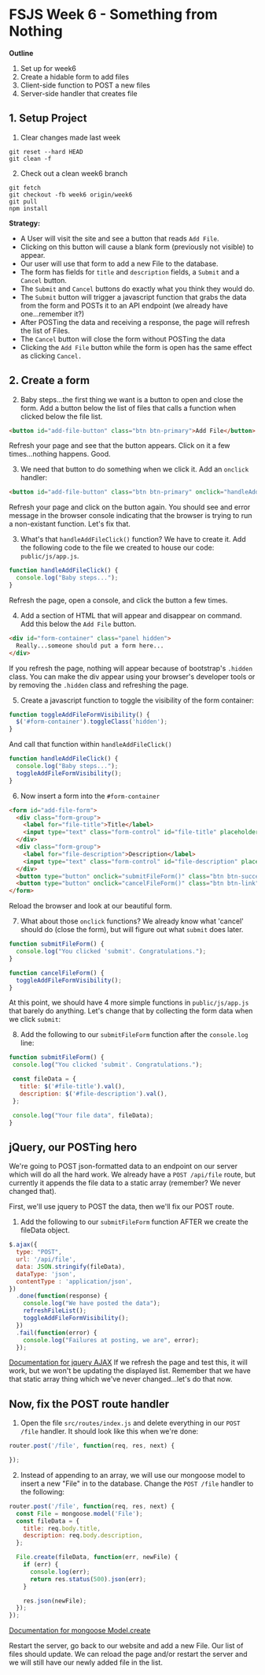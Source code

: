 # FSJS Week 6 - Something from Nothing

**Outline**

1. Set up for week6
2. Create a hidable form to add files
4. Client-side function to POST a new files
5. Server-side handler that creates file


## 1. Setup Project
1. Clear changes made last week
```
git reset --hard HEAD
git clean -f
```

2. Check out a clean week6 branch
```
git fetch
git checkout -fb week6 origin/week6
git pull
npm install
```

**Strategy:** 
* A User will visit the site and see a button that reads `Add File`.  
* Clicking on this button will cause a blank form (previously not visible) to appear.  
* Our user will use that form to add a new File to the database.  
* The form has fields for `title` and `description` fields, a `Submit` and a `Cancel` button.  
* The `Submit` and `Cancel` buttons do exactly what you think they would do.  
 * The `Submit` button will trigger a javascript function that grabs the data from the form and POSTs it to an API endpoint (we already have one...remember it?)
 * After POSTing the data and receiving a response, the page will refresh the list of Files.
 * The `Cancel` button will close the form without POSTing the data
* Clicking the `Add File` button while the form is open has the same effect as clicking `Cancel.`

## 2. Create a form


2. Baby steps...the first thing we want is a button to open and close the form.  Add a button below the list of files that calls a function when clicked below the file list.
  ```html
  <button id="add-file-button" class="btn btn-primary">Add File</button>
  ```
Refresh your page and see that the button appears.  Click on it a few times...nothing happens.  Good.

  
3. We need that button to do something when we click it.  Add an `onclick` handler:
  ```html
  <button id="add-file-button" class="btn btn-primary" onclick="handleAddFileClick()">Add File</button>
  ```
Refresh your page and click on the button again. You should see and error message in the browser console indicating that the browser is trying to run a non-existant function.  Let's fix that.

3.  What's that `handleAddFileClick()` function? We have to create it.  Add the following code to the file we created to house our code: `public/js/app.js`.
  ```javascript
  function handleAddFileClick() {
    console.log("Baby steps...");
  }
  ```
  Refresh the page, open a console, and click the button a few times.

4. Add a section of HTML that will appear and disappear on command.  Add this below the `Add File` button.
  ```html
  <div id="form-container" class="panel hidden">
    Really...someone should put a form here...
  </div>
  ```
  If you refresh the page, nothing will appear because of bootstrap's `.hidden` class. You can make the div appear using your browser's developer tools or by removing the `.hidden` class and refreshing the page. 

5. Create a javascript function to toggle the visibility of the form container:
  ```javascript
  function toggleAddFileFormVisibility() {
    $('#form-container').toggleClass('hidden');
  }
  ```

  And call that function within `handleAddFileClick()`
  ```javascript
  function handleAddFileClick() {
    console.log("Baby steps...");
    toggleAddFileFormVisibility();
  }
  ```

6. Now insert a form into the `#form-container`
  ```html
  <form id="add-file-form">
    <div class="form-group">
      <label for="file-title">Title</label>
      <input type="text" class="form-control" id="file-title" placeholder="Title">
    </div>
    <div class="form-group">
      <label for="file-description">Description</label>
      <input type="text" class="form-control" id="file-description" placeholder="Description">
    </div>
    <button type="button" onclick="submitFileForm()" class="btn btn-success">Submit</button>
    <button type="button" onclick="cancelFileForm()" class="btn btn-link">cancel</button>
  </form>
  ```
  Reload the browser and look at our beautiful form.  

7. What about those `onclick` functions?  We already know what 'cancel' should do (close the form), but will figure out what `submit` does later.
  ```javascript
  function submitFileForm() {
    console.log("You clicked 'submit'. Congratulations.");
  }

  function cancelFileForm() {
    toggleAddFileFormVisibility();
  }
  ```

  At this point, we should have 4 more simple functions in `public/js/app.js` that barely do anything. Let's change that by collecting the form data when we click `submit`:

8. Add the following to our `submitFileForm` function after the `console.log` line:
  ```javascript
 function submitFileForm() {
   console.log("You clicked 'submit'. Congratulations.");

   const fileData = {
     title: $('#file-title').val(),
     description: $('#file-description').val(),
   };

   console.log("Your file data", fileData);
 }
 ```

## jQuery, our POSTing hero

We're going to POST json-formatted data to an endpoint on our server which will do all the hard work.  We already have a `POST /api/file` route, but currently it appends the file data to a static array (remember?  We never changed that).

First, we'll use jquery to POST the data, then we'll fix our POST route.

1. Add the following to our `submitFileForm` function AFTER we create the fileData object.
  ```javascript
  $.ajax({
    type: "POST",
    url: '/api/file',
    data: JSON.stringify(fileData),
    dataType: 'json',
    contentType : 'application/json',
  })
    .done(function(response) {
      console.log("We have posted the data");
      refreshFileList();
      toggleAddFileFormVisibility();
    })
    .fail(function(error) {
      console.log("Failures at posting, we are", error);
    });
  ```
  [Documentation for jquery AJAX](https://api.jquery.com/jquery.ajax/)
  If we refresh the page and test this, it will work, but we won't be updating the displayed list. Remember that we have that static array thing which we've never changed...let's do that now.


## Now, fix the POST route handler

1. Open the file `src/routes/index.js` and delete everything in our `POST /file` handler.  It should look like this when we're done:
  ```javascript
  router.post('/file', function(req, res, next) {

  });
  ```

2. Instead of appending to an array, we will use our mongoose model to insert a new "File" in to the database.  Change the `POST /file` handler to the following:
  ```javascript
  router.post('/file', function(req, res, next) {
    const File = mongoose.model('File');
    const fileData = {
      title: req.body.title,
      description: req.body.description,
    };

    File.create(fileData, function(err, newFile) {
      if (err) {
        console.log(err);
        return res.status(500).json(err);
      }

      res.json(newFile);
    });
  });
  ```
  [Documentation for mongoose Model.create](http://mongoosejs.com/docs/api.html#model_Model.create)

  Restart the server, go back to our website and add a new File.  Our list of files should update.  We can reload the page and/or restart the server and we will still have our newly added file in the list.
